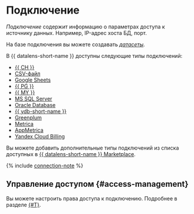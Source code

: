 # Подключение

_Подключение_ содержит информацию о параметрах доступа к источнику данных. Например, IP-адрес хоста БД, порт.

На базе подключения вы можете создавать [_датасеты_](dataset/index.md).

В {{ datalens-short-name }} доступны следующие типы подключений:

* [{{ CH }}](../operations/connection/create-clickhouse.md)
* [CSV-файл](../operations/connection/create-csv.md)
* [Google Sheets](../operations/connection/create-google-sheets.md)
* [{{ PG }}](../operations/connection/create-postgresql.md)
* [{{ MY }}](../operations/connection/create-mysql.md)
* [MS SQL Server](../operations/connection/create-mssql-server.md)
* [Oracle Database](../operations/connection/create-oracle.md)
* [{{ ydb-short-name }}](../operations/connection/create-ydb.md)
* [Greenplum](../operations/connection/create-greenplum.md)
* [Metrica](../operations/connection/create-metrica-api.md)
* [AppMetrica](../operations/connection/create-appmetrica.md)
* [Yandex Cloud Billing](../operations/connection/create-cloud-billing.md)


Вы можете добавить дополнительные типы подключений из списка доступных в [{{ datalens-short-name }} Marketplace](marketplace.md).

{% include [connection-note](../../_includes/datalens/datalens-connection-note.md) %}

## Управление доступом {#access-management}

Вы можете настроить права доступа к подключению. Подробнее в разделе [{#T}](../security/index.md).
